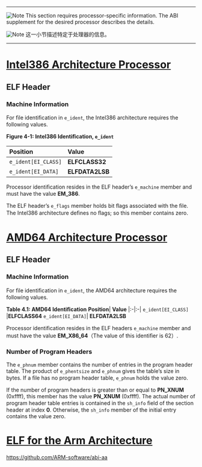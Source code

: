 ***
![Note](http://www.sco.com/developers/gabi/latest/warning.gif) This section requires processor-specific information. The ABI supplement for the desired processor describes the details.

![Note](http://www.sco.com/developers/gabi/latest/warning.gif) 这一小节描述特定于处理器的信息。
***

# [Intel386 Architecture Processor](http://www.sco.com/developers/devspecs/abi386-4.pdf)
## ELF Header
### Machine Information

For ﬁle identiﬁcation in `e_ident`, the Intel386 architecture requires the following values.

**Figure 4-1:  Intel386 Identiﬁcation, `e_ident`**

**Position**|  **Value**
|:-|:-|
`e_ident[EI_CLASS]` |**ELFCLASS32**
`e_ident[EI_DATA]`| **ELFDATA2LSB**

Processor identiﬁcation resides in the ELF header’s `e_machine` member and must have the value **EM_386**.

The ELF header’s `e_flags` member holds bit ﬂags associated with the ﬁle.  The Intel386 architecture deﬁnes no ﬂags; so this member contains zero.

# [AMD64 Architecture Processor](https://www.uclibc.org/docs/psABI-x86_64.pdf)
## ELF Header
### Machine Information

For ﬁle identiﬁcation in `e_ident`, the AMD64 architecture requires the following values.

**Table 4.1: AMD64 Identiﬁcation**
**Position**|  **Value**
|:-|:-|
`e_ident[EI_CLASS]` |**ELFCLASS64**
`e_ident[EI_DATA]`| **ELFDATA2LSB**

Processor identiﬁcation resides in the ELF headers `e_machine` member and must have the value **EM_X86_64**（The value of this identiﬁer is 62）. 

### Number of Program Headers

The `e_phnum` member contains the number of entries in the program header table. The product of `e_phentsize` and `e_phnum` gives the table’s size in bytes. If a ﬁle has no program header table, `e_phnum` holds the value zero.

If the number of program headers is greater than or equal to **PN_XNUM** (0xffff), this member has the value **PN_XNUM** (0xffff). The actual number of program header table entries is contained in the `sh_info` ﬁeld of the section header at index **0**. Otherwise, the `sh_info` member of the initial entry contains the value zero.

# [ELF for the Arm Architecture](https://github.com/ARM-software/abi-aa/blob/main/aaelf32/aaelf32.rst)

https://github.com/ARM-software/abi-aa

